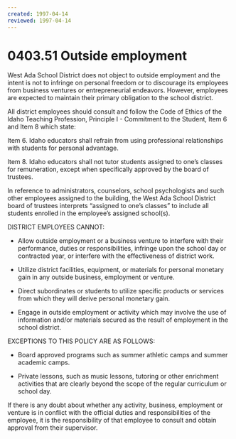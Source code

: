 ```yaml
---
created: 1997-04-14
reviewed: 1997-04-14
---
```


# 0403.51 Outside employment

West Ada School District does not object to outside employment and the intent is not to infringe on personal
freedom or to discourage its employees from business ventures or entrepreneurial endeavors. However, employees
are expected to maintain their primary obligation to the school district.

All district employees should consult and follow the Code of Ethics of the Idaho Teaching Profession, Principle I -
Commitment to the Student, Item 6 and Item 8 which state:

Item 6. Idaho educators shall refrain from using professional relationships with students for personal advantage.

Item 8. Idaho educators shall not tutor students assigned to one’s classes for remuneration, except when specifically
approved by the board of trustees.

In reference to administrators, counselors, school psychologists and such other employees assigned to the building,
the West Ada School District board of trustees interprets “assigned to one’s classes” to include all students enrolled
in the employee’s assigned school(s).

DISTRICT EMPLOYEES CANNOT:


- Allow outside employment or a business venture to interfere with their performance, duties or responsibilities,
infringe upon the school day or contracted year, or interfere with the effectiveness of district work.


- Utilize district facilities, equipment, or materials for personal monetary gain in any outside business,
employment or venture.


- Direct subordinates or students to utilize specific products or services from which they will derive personal
monetary gain.


- Engage in outside employment or activity which may involve the use of information and/or materials secured
as the result of employment in the school district.

EXCEPTIONS TO THIS POLICY ARE AS FOLLOWS:


- Board approved programs such as summer athletic camps and summer academic camps.


- Private lessons, such as music lessons, tutoring or other enrichment activities that are clearly beyond the scope
of the regular curriculum or school day.

If there is any doubt about whether any activity, business, employment or venture is in conflict with the official
duties and responsibilities of the employee, it is the responsibility of that employee to consult and obtain approval
from their supervisor.

